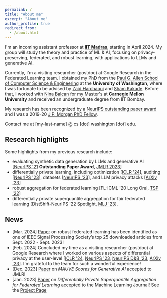 ```yaml
---
permalink: /
title: "About me"
excerpt: "About me"
author_profile: true
redirect_from: 
  - /about.html
---
```


I'm an incoming assistant professor at [**IIT Madras**](http://www.cse.iitm.ac.in/), starting in April 2024. 
My group will study the theory and practice of ML & AI, focusing on privacy-preserving, federated, and robust learning, with applications to LLMs and generative AI.

Currently, I'm a visiting researcher (postdoc) at Google Research in the Federated Learning team. I obtained my PhD from the [Paul G. Allen School of Computer Science & Engineering](https://www.cs.washington.edu/) at the **University of Washington**,
where I was fortunate to be advised by [Zaid Harchaoui](http://faculty.washington.edu/zaid/) and [Sham Kakade](https://sham.seas.harvard.edu/).
Before that, I worked with [Nina Balcan](http://www.cs.cmu.edu/~ninamf/) for my Master's at **Carnegie Mellon University** and received an undergraduate degree from IIT Bombay.

My research has been recognized by [a NeurIPS outstanding paper award](https://news.cs.washington.edu/2022/02/28/allen-school-and-ai2-researchers-paint-the-neurips-conference-mauve-and-take-home-an-outstanding-paper-award/) and I was a 2019-20 [J.P. Morgan PhD Fellow](https://www.jpmorgan.com/country/US/en/technology/ai/awards/phd-fellowship-award-recipients).

Contact me at [my-last-name] @ cs [dot] washington [dot] edu.

## Research highlights

Some highlights from my previous research include:

- evaluating synthetic data generation by LLMs and generative AI [[NeurIPS '21](https://arxiv.org/pdf/2102.01454.pdf) **Outstanding Paper Award**, [JMLR 2023](https://www.jmlr.org/papers/volume24/23-0023/23-0023.pdf)]
- differentially private learning, including optimization [[ICLR '24](https://arxiv.org/pdf/2310.06771.pdf)], auditing [[NeurIPS '23](https://openreview.net/pdf?id=mlbes5TAAg)], datasets [[NeurIPS '23](https://arxiv.org/pdf/2307.09619.pdf)], and LLM privacy attacks [[ArXiv '23](https://krishnap25.github.io/)]
- robust aggregation for federated learning [FL-ICML '20 Long Oral, [TSP '22](https://ieeexplore.ieee.org/document/9721118)]
- differentially private superquantile aggregation for fair federated learning [DistShift-NeurIPS '22 Spotlight, [MLJ '23](https://link.springer.com/article/10.1007/s10994-023-06332-x)].

## News

* [Mar. 2024]  [Paper](https://ieeexplore.ieee.org/document/9721118) on robust federated learning has been identified as one of IEEE Signal Processing Society’s top 25 downloaded articles from Sept. 2022 - Sept. 2023!
* [Feb. 2024] Concluded my time as a visiting researcher (postdoc) at Google Research where I worked on various aspects of differential privacy at the user-level [[ICLR '24](https://arxiv.org/pdf/2310.06771.pdf), [NeurIPS '23](https://openreview.net/pdf?id=mlbes5TAAg), [NeurIPS D&B '23](https://arxiv.org/pdf/2307.09619.pdf), [ArXiv '23](https://krishnap25.github.io/)]. I'm grateful to the team for such a wonderful experience!
* [Dec. 2023] [Paper](https://www.jmlr.org/papers/volume24/23-0023/23-0023.pdf) on _MAUVE Scores for Generative AI_ accepted to JMLR!
* [Jan. 2023] [Paper](https://link.springer.com/article/10.1007/s10994-023-06332-x) on _Differentially Private Superquantile Aggregation for Federated Learning_ accepted to the Machine Learning Journal! See the [Project Page](https://krishnap25.github.io/simplicial-fl-overview/)
